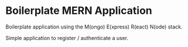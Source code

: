 # Boilerplate MERN Application
Boilerplate application using the M(ongo) E(xpress) R(eact) N(ode) stack. 

Simple application to register / authenticate a user.

